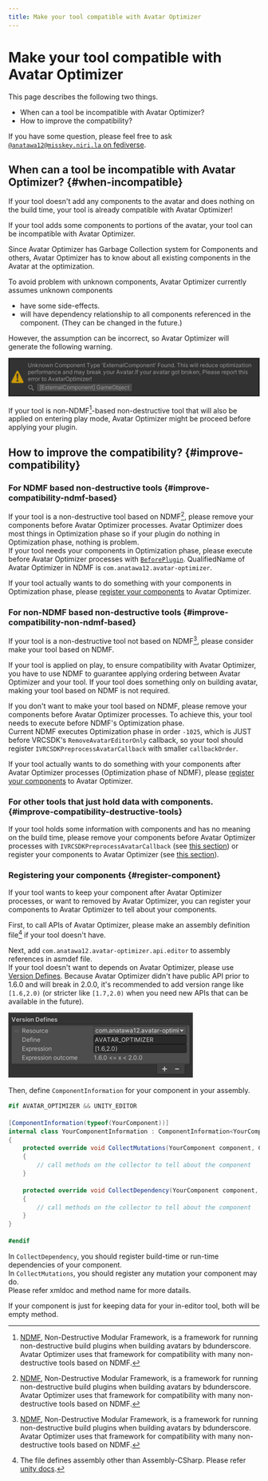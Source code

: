 ```yaml
---
title: Make your tool compatible with Avatar Optimizer
---
```


# Make your tool compatible with Avatar Optimizer

This page describes the following two things.

- When can a tool be incompatible with Avatar Optimizer?
- How to improve the compatibility?

If you have some question, please feel free to ask [`@anatawa12@misskey.niri.la` on fediverse][fediverse].

## When can a tool be incompatible with Avatar Optimizer? {#when-incompatible}

If your tool doesn't add any components to the avatar and does nothing on the build time,
your tool is already compatible with Avatar Optimizer!

If your tool adds some components to portions of the avatar, your tool can be incompatible with Avatar Optimizer.

Since Avatar Optimizer has Garbage Collection system for Components and others, Avatar Optimizer has to 
know about all existing components in the Avatar at the optimization.

To avoid problem with unknown components, Avatar Optimizer currently assumes unknown components
- have some side-effects.
- will have dependency relationship to all components referenced in the component.
  (They can be changed in the future.)

However, the assumption can be incorrect, so Avatar Optimizer will generate the following warning.

![unknown-component-warning](unknown-component-warning.png)

If your tool is non-NDMF[^NDMF]-based non-destructive tool that will also be applied on entering play mode,
Avatar Optimizer might be proceed before applying your plugin.

## How to improve the compatibility? {#improve-compatibility}

### For NDMF based non-destructive tools {#improve-compatibility-ndmf-based}

If your tool is a non-destructive tool based on NDMF[^NDMF], please remove your components before
Avatar Optimizer processes. Avatar Optimizer does most things in Optimization phase
so if your plugin do nothing in Optimization phase, nothing is problem.\
If your tool needs your components in Optimization phase, 
please execute before Avatar Optimizer processes with [`BeforePlugin`][ndmf-BeforePlugin]. 
QualifiedName of Avatar Optimizer in NDMF is `com.anatawa12.avatar-optimizer`.

If your tool actually wants to do something with your components in Optimization phase,
please [register your components][register-component] to Avatar Optimizer.

### For non-NDMF based non-destructive tools {#improve-compatibility-non-ndmf-based}

If your tool is a non-destructive tool not based on NDMF[^NDMF], please consider
make your tool based on NDMF.

If your tool is applied on play, to ensure compatibility with Avatar Optimizer, you have to use NDMF to
guarantee applying ordering between Avatar Optimizer and your tool.
If your tool does something only on building avatar, making your tool based on NDMF is not required.

If you don't want to make your tool based on NDMF, please remove your components before Avatar Optimizer processes.
To achieve this, your tool needs to execute before NDMF's Optimization phase.\
Current NDMF executes Optimization phase in order `-1025`, which is JUST before VRCSDK's `RemoveAvatarEditorOnly`
callback, so your tool should register `IVRCSDKPreprocessAvatarCallback` with smaller `callbackOrder`.

If your tool actually wants to do something with your components after Avatar Optimizer processes 
(Optimization phase of NDMF), please [register your components][register-component] to Avatar Optimizer.

### For other tools that just hold data with components. {#improve-compatibility-destructive-tools}

If your tool holds some information with components and has no meaning on the build time, 
please remove your components before Avatar Optimizer processes with `IVRCSDKPreprocessAvatarCallback` (see [this section](#improve-compatibility-non-ndmf-based)) 
or register your components to Avatar Optimizer (see [this section][register-component]).

### Registering your components {#register-component}

If your tool wants to keep your component after Avatar Optimizer processes, or want to removed by Avatar Optimizer,
you can register your components to Avatar Optimizer to tell about your components.

First, to call APIs of Avatar Optimizer, please make an assembly definition file[^asmdef] if your tool doesn't have.

Next, add `com.anatawa12.avatar-optimizer.api.editor` to assembly references in asmdef file.\
If your tool doesn't want to depends on Avatar Optimizer, please use [Version Defines].
Because Avatar Optimizer didn't have public API prior to 1.6.0 and will break in 2.0.0, 
it's recommended to add version range like `[1.6,2.0)`
(or stricter like `[1.7,2.0)` when you need new APIs that can be available in the future).

![version-defines.png](version-defines.png)

Then, define `ComponentInformation` for your component in your assembly.

```csharp
#if AVATAR_OPTIMIZER && UNITY_EDITOR

[ComponentInformation(typeof(YourComponent))]
internal class YourComponentInformation : ComponentInformation<YourComponent>
{
    protected override void CollectMutations(YourComponent component, ComponentMutationsCollector collector)
    {
        // call methods on the collector to tell about the component
    }

    protected override void CollectDependency(YourComponent component, ComponentDependencyCollector collector)
    {
        // call methods on the collector to tell about the component
    }
}

#endif
```

In `CollectDependency`, you should register build-time or run-time dependencies of your component.\
In `CollectMutations`, you should register any mutation your component may do.\
Please refer xmldoc and method name for more datails.

If your component is just for keeping data for your in-editor tool, both will be empty method.

[fediverse]: https://misskey.niri.la/@anatawa12
[ndmf-BeforePlugin]: https://ndmf.nadena.dev/api/nadena.dev.ndmf.fluent.Sequence.html#nadena_dev_ndmf_fluent_Sequence_BeforePlugin_System_String_System_String_System_Int32_
[register-component]: #register-component

[^asmdef]: The file defines assembly other than Assembly-CSharp. Please refer [unity docs](https://docs.unity3d.com/2019.4/Documentation/Manual/ScriptCompilationAssemblyDefinitionFiles.html).
[^NDMF]: [NDMF], Non-Destructive Modular Framework, is a framework for running non-destructive build plugins when 
building avatars by bdunderscore. Avatar Optimizer uses that framework for compatibility 
with many non-destructive tools based on NDMF.

[NDMF]: https://ndmf.nadena.dev/
[modular-avatar]: https://modular-avatar.nadena.dev/
[Version Defines]: https://docs.unity3d.com/2019.4/Documentation/Manual/ScriptCompilationAssemblyDefinitionFiles.html#define-symbols
